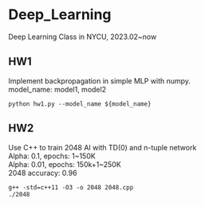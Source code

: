 # Deep_Learning
Deep Learning Class in NYCU, 2023.02~now

## HW1
Implement backpropagation in simple MLP with numpy.<br>
model_name: model1, model2 
```
python hw1.py --model_name ${model_name}
```

## HW2
Use C++ to train 2048 AI with TD(0) and n-tuple network<br>
Alpha: 0.1, epochs: 1~150K<br>
Alpha: 0.01, epochs: 150k+1~250K<br>
2048 accuracy: 0.96
```
g++ -std=c++11 -O3 -o 2048 2048.cpp
./2048
```
